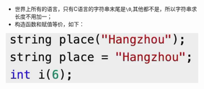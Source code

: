 
- 世界上所有的语言，只有C语言的字符串末尾是`\0`,其他都不是，所以字符串求长度不用加一；
- 构造函数和赋值等价，如下：

![image-20221110180950301](../../img/test/image-20221110180950301.png)
